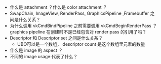 - 什么是 attachment ？什么是 color attachment ？
- SwapChain, ImageView, RenderPass, GraphicsPipeline ,Framebuffer 之间是什么关系？
- 为什么调用 vkCmdBindPipeline 之前需要调用 vkCmdBeginRenderPass ？ graphics pipeline 在创建时不是已经包含对 render pass 的引用了吗？
- Descriptor 和 Descriptor set 之间是什么关系？
  - UBO可以是一个数组， descriptor count 是这个数组里元素的数量
- 什么是 image 的 aspect ？
- 不同的 image usage 代表了什么？
